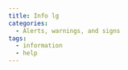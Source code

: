 ```yaml
---
title: Info lg
categories:
  - Alerts, warnings, and signs
tags:
  - information
  - help
---
```

